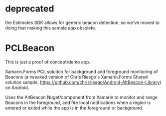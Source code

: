# deprecated

the Estimotes SDK allows for generic beacon detection, so we've moved to doing that making this sample app obsolete.


# PCLBeacon

This is just a proof of concept/demo app.

Xamarin.Forms PCL solution for background and foreground monitoring of Beacons (a tweaked version of Chris Riesgo's Xamarin.Forms Shared solution sample, https://github.com/chrisriesgo/Android-AltBeacon-Library) on Android.

Uses the AltBeacon Nuget/component from Xamarin to monitor and range Beacons in the foreground, and fire local notifications when
a region is entered or exited while the app is in the foreground or background.
